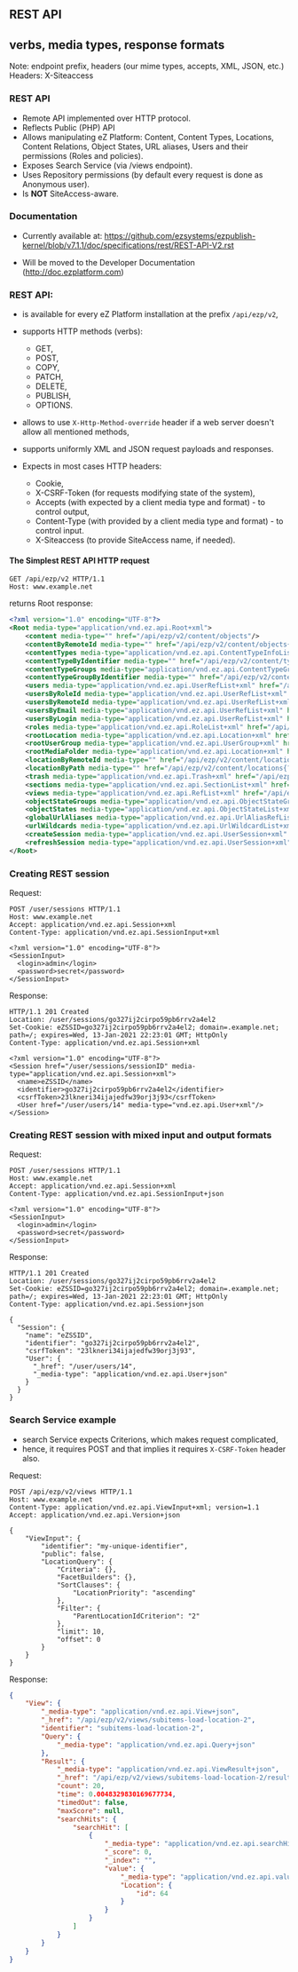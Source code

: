 ## REST API
## verbs, media types, response formats

Note:
endpoint prefix, headers (our mime types, accepts, XML, JSON, etc.)
Headers: X-Siteaccess


### REST API

- Remote API implemented over HTTP protocol.
- Reflects Public (PHP) API
- Allows manipulating eZ Platform: Content, Content Types, Locations,
Content Relations, Object States, URL aliases, Users and their permissions (Roles and policies).
- Exposes Search Service (via /views endpoint).
- Uses Repository permissions (by default every request is done as Anonymous user).
- Is **NOT** SiteAccess-aware.


### Documentation

- Currently available at:
https://github.com/ezsystems/ezpublish-kernel/blob/v7.1.1/doc/specifications/rest/REST-API-V2.rst

- Will be moved to the Developer Documentation (http://doc.ezplatform.com)


### REST API:

- is available for every eZ Platform installation at the prefix `/api/ezp/v2`,
- supports HTTP methods (verbs):
    - GET,
    - POST,
    - COPY,
    - PATCH,
    - DELETE,
    - PUBLISH,
    - OPTIONS.


- allows to use `X-Http-Method-override` header if a web server doesn't allow all mentioned methods,
- supports uniformly XML and JSON request payloads and responses.
- Expects in most cases HTTP headers:
    - Cookie,
    - X-CSRF-Token (for requests modifying state of the system),
    - Accepts (with expected by a client media type and format) - to control output,
    - Content-Type (with provided by a client media type and format) - to control input.
    - X-Siteaccess (to provide SiteAccess name, if needed).


#### The Simplest REST API HTTP request

```http
GET /api/ezp/v2 HTTP/1.1
Host: www.example.net
```

returns Root response:


```XML
<?xml version="1.0" encoding="UTF-8"?>
<Root media-type="application/vnd.ez.api.Root+xml">
    <content media-type="" href="/api/ezp/v2/content/objects"/>
    <contentByRemoteId media-type="" href="/api/ezp/v2/content/objects{?remoteId}"/>
    <contentTypes media-type="application/vnd.ez.api.ContentTypeInfoList+xml" href="/api/ezp/v2/content/types"/>
    <contentTypeByIdentifier media-type="" href="/api/ezp/v2/content/types{?identifier}"/>
    <contentTypeGroups media-type="application/vnd.ez.api.ContentTypeGroupList+xml" href="/api/ezp/v2/content/typegroups"/>
    <contentTypeGroupByIdentifier media-type="" href="/api/ezp/v2/content/typegroups{?identifier}"/>
    <users media-type="application/vnd.ez.api.UserRefList+xml" href="/api/ezp/v2/user/users"/>
    <usersByRoleId media-type="application/vnd.ez.api.UserRefList+xml" href="/api/ezp/v2/user/users{?roleId}"/>
    <usersByRemoteId media-type="application/vnd.ez.api.UserRefList+xml" href="/api/ezp/v2/user/users{?remoteId}"/>
    <usersByEmail media-type="application/vnd.ez.api.UserRefList+xml" href="/api/ezp/v2/user/users{?email}"/>
    <usersByLogin media-type="application/vnd.ez.api.UserRefList+xml" href="/api/ezp/v2/user/users{?login}"/>
    <roles media-type="application/vnd.ez.api.RoleList+xml" href="/api/ezp/v2/user/roles"/>
    <rootLocation media-type="application/vnd.ez.api.Location+xml" href="/api/ezp/v2/content/locations/1/2"/>
    <rootUserGroup media-type="application/vnd.ez.api.UserGroup+xml" href="/api/ezp/v2/user/groups/1/5"/>
    <rootMediaFolder media-type="application/vnd.ez.api.Location+xml" href="/api/ezp/v2/content/locations/1/43"/>
    <locationByRemoteId media-type="" href="/api/ezp/v2/content/locations{?remoteId}"/>
    <locationByPath media-type="" href="/api/ezp/v2/content/locations{?locationPath}"/>
    <trash media-type="application/vnd.ez.api.Trash+xml" href="/api/ezp/v2/content/trash"/>
    <sections media-type="application/vnd.ez.api.SectionList+xml" href="/api/ezp/v2/content/sections"/>
    <views media-type="application/vnd.ez.api.RefList+xml" href="/api/ezp/v2/views"/>
    <objectStateGroups media-type="application/vnd.ez.api.ObjectStateGroupList+xml" href="/api/ezp/v2/content/objectstategroups"/>
    <objectStates media-type="application/vnd.ez.api.ObjectStateList+xml" href="/api/ezp/v2/content/objectstategroups/{objectStateGroupId}/objectstates"/>
    <globalUrlAliases media-type="application/vnd.ez.api.UrlAliasRefList+xml" href="/api/ezp/v2/content/urlaliases"/>
    <urlWildcards media-type="application/vnd.ez.api.UrlWildcardList+xml" href="/api/ezp/v2/content/urlwildcards"/>
    <createSession media-type="application/vnd.ez.api.UserSession+xml" href="/api/ezp/v2/user/sessions"/>
    <refreshSession media-type="application/vnd.ez.api.UserSession+xml" href="/api/ezp/v2/user/sessions/{sessionId}/refresh"/>
</Root>
```


### Creating REST session

Request:
```http
POST /user/sessions HTTP/1.1
Host: www.example.net
Accept: application/vnd.ez.api.Session+xml
Content-Type: application/vnd.ez.api.SessionInput+xml

<?xml version="1.0" encoding="UTF-8"?>
<SessionInput>
  <login>admin</login>
  <password>secret</password>
</SessionInput>
```


Response:
```http
HTTP/1.1 201 Created
Location: /user/sessions/go327ij2cirpo59pb6rrv2a4el2
Set-Cookie: eZSSID=go327ij2cirpo59pb6rrv2a4el2; domain=.example.net; path=/; expires=Wed, 13-Jan-2021 22:23:01 GMT; HttpOnly
Content-Type: application/vnd.ez.api.Session+xml

<?xml version="1.0" encoding="UTF-8"?>
<Session href="/user/sessions/sessionID" media-type="application/vnd.ez.api.Session+xml">
  <name>eZSSID</name>
  <identifier>go327ij2cirpo59pb6rrv2a4el2</identifier>
  <csrfToken>23lkneri34ijajedfw39orj3j93</csrfToken>
  <User href="/user/users/14" media-type="vnd.ez.api.User+xml"/>
</Session>
```


### Creating REST session with mixed input and output formats

Request:
```http
POST /user/sessions HTTP/1.1
Host: www.example.net
Accept: application/vnd.ez.api.Session+xml
Content-Type: application/vnd.ez.api.SessionInput+json

<?xml version="1.0" encoding="UTF-8"?>
<SessionInput>
  <login>admin</login>
  <password>secret</password>
</SessionInput>
```


Response:
```http
HTTP/1.1 201 Created
Location: /user/sessions/go327ij2cirpo59pb6rrv2a4el2
Set-Cookie: eZSSID=go327ij2cirpo59pb6rrv2a4el2; domain=.example.net; path=/; expires=Wed, 13-Jan-2021 22:23:01 GMT; HttpOnly
Content-Type: application/vnd.ez.api.Session+json

{
  "Session": {
    "name": "eZSSID",
    "identifier": "go327ij2cirpo59pb6rrv2a4el2",
    "csrfToken": "23lkneri34ijajedfw39orj3j93",
    "User": {
      "_href": "/user/users/14",
      "_media-type": "application/vnd.ez.api.User+json"
    }
  }
}
```


### Search Service example

- search Service expects Criterions, which makes request complicated,
- hence, it requires POST and that implies it requires `X-CSRF-Token` header also.


Request:
```http
POST /api/ezp/v2/views HTTP/1.1
Host: www.example.net
Content-Type: application/vnd.ez.api.ViewInput+xml; version=1.1
Accept: application/vnd.ez.api.Version+json

{
    "ViewInput": {
        "identifier": "my-unique-identifier",
        "public": false,
        "LocationQuery": {
            "Criteria": {},
            "FacetBuilders": {},
            "SortClauses": {
                "LocationPriority": "ascending"
            },
            "Filter": {
                "ParentLocationIdCriterion": "2"
            },
            "limit": 10,
            "offset": 0
        }
    }
}
```


Response:
```json
{
    "View": {
        "_media-type": "application/vnd.ez.api.View+json",
        "_href": "/api/ezp/v2/views/subitems-load-location-2",
        "identifier": "subitems-load-location-2",
        "Query": {
            "_media-type": "application/vnd.ez.api.Query+json"
        },
        "Result": {
            "_media-type": "application/vnd.ez.api.ViewResult+json",
            "_href": "/api/ezp/v2/views/subitems-load-location-2/results",
            "count": 20,
            "time": 0.0048329830169677734,
            "timedOut": false,
            "maxScore": null,
            "searchHits": {
                "searchHit": [
                    {
                        "_media-type": "application/vnd.ez.api.searchHit+json",
                        "_score": 0,
                        "_index": "",
                        "value": {
                            "_media-type": "application/vnd.ez.api.value+json",
                            "Location": {
                                "id": 64
                            }
                        }
                    }
                ]
            }
        }
    }
}
```
